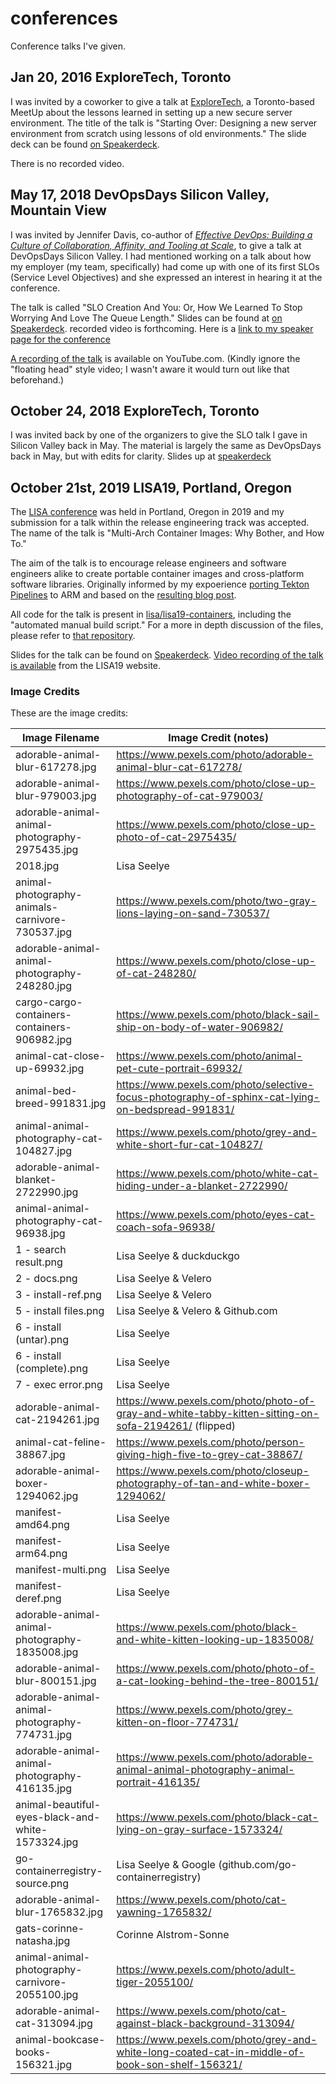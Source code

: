 # conferences

Conference talks I've given.

## Jan 20, 2016 ExploreTech, Toronto

I was invited by a coworker to give a talk at [ExploreTech](https://www.meetup.com/ExploreTech-Toronto/), a Toronto-based MeetUp about the lessons learned in setting up a new secure server environment. The title of the talk is "Starting Over: Designing a new server environment from scratch using lessons of old environments." The slide deck can be found [on Speakerdeck](https://speakerdeck.com/thedoh/starting-over-designing-a-new-server-environment-from-scratch-using-lessons-of-old-environments).

There is no recorded video.

## May 17, 2018 DevOpsDays Silicon Valley, Mountain View

I was invited by Jennifer Davis, co-author of _[Effective DevOps: Building a Culture of Collaboration, Affinity, and Tooling at Scale](http://shop.oreilly.com/product/0636920039846.do)_, to give a talk at DevOpsDays Silicon Valley. I had mentioned working on a talk about how my employer (my team, specifically) had come up with one of its first SLOs (Service Level Objectives) and she expressed an interest in hearing it at the conference.

The talk is called "SLO Creation And You: Or, How We Learned To Stop Worrying And Love The Queue Length." Slides can be found at [on Speakerdeck](https://speakerdeck.com/thedoh/slos-and-you-or-how-we-learned-to-stop-worrying-and-love-the-queue-length). recorded video is forthcoming. Here is a [link to my speaker page for the conference](https://www.devopsdays.org/events/2018-silicon-valley/program/lisa-seelye/)

[A recording of the talk](dod18video) is available on YouTube.com. (Kindly ignore the "floating head" style video; I wasn't aware it would turn out like that beforehand.)

## October 24, 2018 ExploreTech, Toronto

I was invited back by one of the organizers to give the SLO talk I gave in Silicon Valley back in May. The material is largely the same as DevOpsDays back in May, but with edits for clarity. Slides up at [speakerdeck](https://speakerdeck.com/thedoh/slo-creation-and-you-or-how-we-learned-to-stop-worrying-and-love-the-queue-length)


## October 21st, 2019 LISA19, Portland, Oregon

The [LISA conference][lisa19-usenixpage] was held in Portland, Oregon in 2019 and my submission for a talk within the release engineering track was accepted. The name of the talk is "Multi-Arch Container Images: Why Bother, and How To."

The aim of the talk is to encourage release engineers and software engineers alike to create portable container images and cross-platform software libraries. Originally informed by my expoerience [porting Tekton Pipelines][tektonport] to ARM and based on the [resulting blog post][multiarchimageblogpost].

All code for the talk is present in [lisa/lisa19-containers][lisa19-gitrepo], including the "automated manual build script." For a more in depth discussion of the files, please refer to [that repository][lisa19-gitrepo].

Slides for the talk can be found on [Speakerdeck][lisa19-slides]. [Video recording of the talk is available][lisa19-video] from the LISA19 website.

### Image Credits

These are the image credits:

| Image Filename | Image Credit (notes) |
| --- | --- |
| adorable-animal-blur-617278.jpg | https://www.pexels.com/photo/adorable-animal-blur-cat-617278/ |
| adorable-animal-blur-979003.jpg | https://www.pexels.com/photo/close-up-photography-of-cat-979003/ |
| adorable-animal-animal-photography-2975435.jpg | https://www.pexels.com/photo/close-up-photo-of-cat-2975435/ |
| 2018.jpg | Lisa Seelye |
| animal-photography-animals-carnivore-730537.jpg | https://www.pexels.com/photo/two-gray-lions-laying-on-sand-730537/ |
| adorable-animal-animal-photography-248280.jpg | https://www.pexels.com/photo/close-up-of-cat-248280/ |
| cargo-cargo-containers-containers-906982.jpg | https://www.pexels.com/photo/black-sail-ship-on-body-of-water-906982/ |
| animal-cat-close-up-69932.jpg | https://www.pexels.com/photo/animal-pet-cute-portrait-69932/ |
| animal-bed-breed-991831.jpg | https://www.pexels.com/photo/selective-focus-photography-of-sphinx-cat-lying-on-bedspread-991831/ |
| animal-animal-photography-cat-104827.jpg | https://www.pexels.com/photo/grey-and-white-short-fur-cat-104827/ |
| adorable-animal-blanket-2722990.jpg | https://www.pexels.com/photo/white-cat-hiding-under-a-blanket-2722990/ |
| animal-animal-photography-cat-96938.jpg | https://www.pexels.com/photo/eyes-cat-coach-sofa-96938/ |
| 1 - search result.png | Lisa Seelye & duckduckgo |
| 2 - docs.png | Lisa Seelye & Velero |
| 3 - install-ref.png | Lisa Seelye & Velero |
| 5 - install files.png | Lisa Seelye & Velero & Github.com |
| 6 - install (untar).png | Lisa Seelye |
| 6 - install (complete).png | Lisa Seelye |
| 7 - exec error.png | Lisa Seelye |
| adorable-animal-cat-2194261.jpg | https://www.pexels.com/photo/photo-of-gray-and-white-tabby-kitten-sitting-on-sofa-2194261/ (flipped) |
| animal-cat-feline-38867.jpg | https://www.pexels.com/photo/person-giving-high-five-to-grey-cat-38867/ |
| adorable-animal-boxer-1294062.jpg | https://www.pexels.com/photo/closeup-photography-of-tan-and-white-boxer-1294062/ |
| manifest-amd64.png | Lisa Seelye |
| manifest-arm64.png | Lisa Seelye |
| manifest-multi.png | Lisa Seelye |
| manifest-deref.png | Lisa Seelye |
| adorable-animal-animal-photography-1835008.jpg | https://www.pexels.com/photo/black-and-white-kitten-looking-up-1835008/ |
| adorable-animal-blur-800151.jpg | https://www.pexels.com/photo/photo-of-a-cat-looking-behind-the-tree-800151/ |
| adorable-animal-animal-photography-774731.jpg | https://www.pexels.com/photo/grey-kitten-on-floor-774731/ |
| adorable-animal-animal-photography-416135.jpg | https://www.pexels.com/photo/adorable-animal-animal-photography-animal-portrait-416135/ |
| animal-beautiful-eyes-black-and-white-1573324.jpg | https://www.pexels.com/photo/black-cat-lying-on-gray-surface-1573324/ |
| go-containerregistry-source.png | Lisa Seelye & Google (github.com/go-containerregistry) |
| adorable-animal-blur-1765832.jpg | https://www.pexels.com/photo/cat-yawning-1765832/ |
| gats-corinne-natasha.jpg | Corinne Alstrom-Sonne |
| animal-animal-photography-carnivore-2055100.jpg | https://www.pexels.com/photo/adult-tiger-2055100/ |
| adorable-animal-cat-313094.jpg | https://www.pexels.com/photo/cat-against-black-background-313094/ |
| animal-bookcase-books-156321.jpg | https://www.pexels.com/photo/grey-and-white-long-coated-cat-in-middle-of-book-son-shelf-156321/ |

[event page]: https://www.meetup.com/ExploreTech-Toronto/events/255232706/
[dod18video]: https://www.youtube.com/watch?v=MB0u2-c-2zs
[tektonport]: https://thedoh.dev/kubernetes/tektoncd-pipeline.html
[multiarchimageblogpost]: https://thedoh.dev/docker/multi-arch.html
[lisa19-gitrepo]: https://github.com/lisa/lisa19-containers
[lisa19-slides]: https://speakerdeck.com/thedoh/multi-arch-container-images-why-bother-and-how-to
[lisa19-usenixpage]: https://www.usenix.org/conference/lisa19
[lisa19-video]: https://www.usenix.org/conference/lisa19/presentation/seelye
